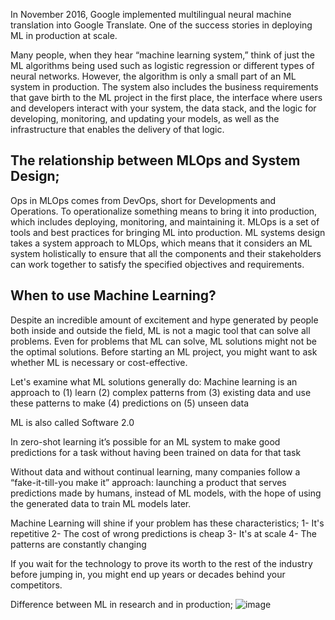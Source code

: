 In November 2016, Google implemented multilingual neural machine translation into Google Translate. One of the success stories in deploying ML in production at scale.

Many people, when they hear “machine learning system,” think of just the ML algorithms being used such as logistic regression or different types of neural networks. However, the algorithm is only a small part of an ML system in production. The system also includes the business requirements that gave birth to the ML project in the first place, the interface where users and developers interact with your system, the data stack, and the logic for developing, monitoring, and updating your models, as well as the infrastructure that enables the delivery of that logic.

## The relationship between MLOps and System Design;

Ops in MLOps comes from DevOps, short for Developments and Operations. To operationalize something means to bring it into production, which includes deploying, monitoring, and maintaining it. MLOps is a set of tools and best practices for bringing ML into production.
ML systems design takes a system approach to MLOps, which means that it considers an ML system holistically to ensure that all the components and their stakeholders can work together to satisfy the specified objectives and requirements.

## When to use Machine Learning?
Despite an incredible amount of excitement and hype generated by people both inside and outside the field, ML is not a magic tool that can solve all problems. Even for problems that ML can solve, ML solutions might not be the optimal solutions. Before starting an ML project, you might want to ask whether ML is necessary or cost-effective.

Let's examine what ML solutions generally do: Machine learning is an approach to 
(1) learn 
(2) complex patterns from 
(3) existing data and use these patterns to make 
(4) predictions on 
(5) unseen data

ML is also called Software 2.0

In zero-shot learning it’s possible for an ML system to make good predictions for a task without having been trained on data for that task

Without data and without continual learning, many companies follow a “fake-it-till-you make it” approach: launching a product that serves predictions made by humans, instead of ML models, with the hope of using the generated data to train ML models later.

Machine Learning will shine if your problem has these characteristics;
	1- It's repetitive
	2- The cost of wrong predictions is cheap
	3- It's at scale
	4- The patterns are constantly changing
	
If you wait for the technology to prove its worth to the rest of the industry before jumping in, you might end up years or decades behind your competitors.

Difference between ML in research and in production;
![image](https://user-images.githubusercontent.com/37369603/218462269-f8a89c7c-cbbf-4ddf-bad4-3c615c4bf300.png)


